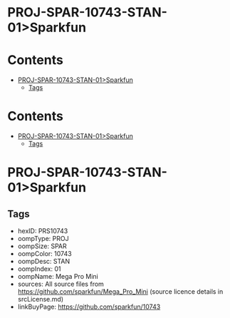 
PROJ-SPAR-10743-STAN-01>Sparkfun
================================

Contents
========

* [PROJ-SPAR-10743-STAN-01>Sparkfun](#proj-spar-10743-stan-01sparkfun)
	* [Tags](#tags)

Contents
========

* [PROJ-SPAR-10743-STAN-01>Sparkfun](#proj-spar-10743-stan-01sparkfun)
	* [Tags](#tags)

# PROJ-SPAR-10743-STAN-01>Sparkfun

## Tags

- hexID: PRS10743
- oompType: PROJ
- oompSize: SPAR
- oompColor: 10743
- oompDesc: STAN
- oompIndex: 01
- oompName: Mega Pro Mini
- sources: All source files from https://github.com/sparkfun/Mega_Pro_Mini (source licence details in srcLicense.md)
- linkBuyPage: https://github.com/sparkfun/10743
